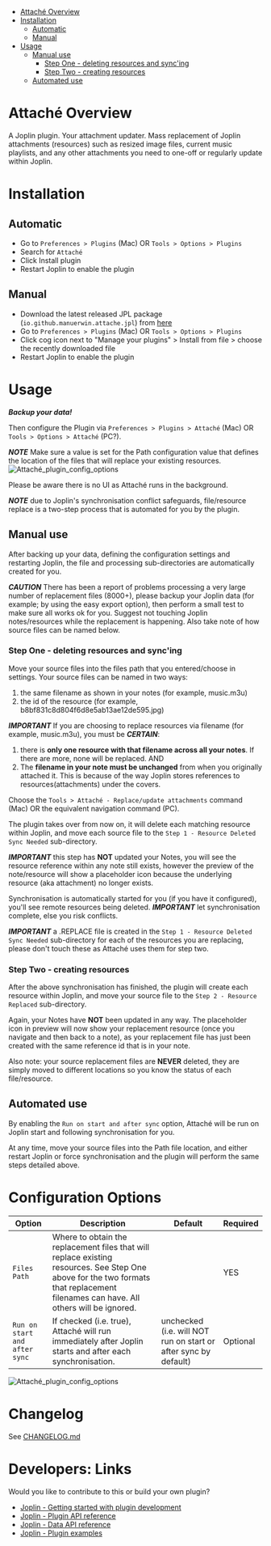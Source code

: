 <!-- vscode-markdown-toc -->
* [Attaché Overview](#Attachéoverview)
* [Installation](#Installation)
	* [Automatic](#Automatic)
	* [Manual](#Manual)
* [Usage](#Usage)
	* [Manual use](#Manualuse)
		* [Step One - deleting resources and sync'ing](#StepOne-deletingresourcesandsyncing)
		* [Step Two - creating resources](#StepTwo-creatingresources)
	* [Automated use](#Automateduse)

<!-- vscode-markdown-toc-config
	numbering=false
	autoSave=true
	/vscode-markdown-toc-config -->
<!-- /vscode-markdown-toc -->
# <a name='Attachéoverview'></a>Attaché Overview
A Joplin plugin. Your attachment updater. Mass replacement of Joplin attachments (resources) such as resized image files, current music playlists, and any other attachments you need to one-off or regularly update within Joplin.

# <a name='Installation'></a>Installation
## <a name='Automatic'></a>Automatic
- Go to `Preferences > Plugins` (Mac) OR `Tools > Options > Plugins`
- Search for `Attaché`
- Click Install plugin
- Restart Joplin to enable the plugin

## <a name='Manual'></a>Manual
- Download the latest released JPL package (`io.github.manuerwin.attache.jpl`) from [here](https://github.com/manuerwin/joplin-plugin-attache/releases/latest)
- Go to `Preferences > Plugins` (Mac) OR `Tools > Options > Plugins`
- Click cog icon next to "Manage your plugins" > Install from file > choose the recently downloaded file
- Restart Joplin to enable the plugin

# <a name='Usage'></a>Usage
___Backup your data!___

Then configure the Plugin via `Preferences > Plugins > Attaché` (Mac) OR `Tools > Options > Attaché` (PC?).

___NOTE___ Make sure a value is set for the Path configuration value that defines the location of the files that will replace your existing resources.
![Attaché_plugin_config_options](/img/Attaché_plugin_config_options.png)

Please be aware there is no UI as Attaché runs in the background.

___NOTE___ due to Joplin's synchronisation conflict safeguards, file/resource replace is a two-step process that is automated for you by the plugin.

## <a name='Manualuse'></a>Manual use
After backing up your data, defining the configuration settings and restarting Joplin, the file and processing sub-directories are automatically created for you.

___CAUTION___ There has been a report of problems processing a very large number of replacement files (8000+), please backup your Joplin data (for example; by using the easy export option), then perform a small test to make sure all works ok for you. Suggest not touching Joplin notes/resources while the replacement is happening. Also take note of how source files can be named below.

### <a name='StepOne-deletingresourcesandsyncing'></a>Step One - deleting resources and sync'ing
Move your source files into the files path that you entered/choose in settings. Your source files can be named in two ways:
1) the same filename as shown in your notes (for example, music.m3u)
2) the id of the resource (for example, b8bf831c8d804f6d8e5ab13ae12de595.jpg)

___IMPORTANT___ If you are choosing to replace resources via filename (for example, music.m3u), you must be ___CERTAIN___:
1. there is **only one resource with that filename across all your notes**. If there are more, none will be replaced. AND
2. The **filename in your note must be unchanged** from when you originally attached it. This is because of the way Joplin stores references to resources(attachments) under the covers.

Choose the `Tools > Attaché - Replace/update attachments` command (Mac) OR the equivalent navigation command (PC).

The plugin takes over from now on, it will delete each matching resource within Joplin, and move each source file to the `Step 1 - Resource Deleted Sync Needed` sub-directory.

___IMPORTANT___ this step has **NOT** updated your Notes, you will see the resource reference within any note still exists, however the preview of the note/resource will show a placeholder icon because the underlying resource (aka attachment) no longer exists.

Synchronisation is automatically started for you (if you have it configured), you'll see remote resources being deleted.
___IMPORTANT___ let synchronisation complete, else you risk conflicts.

___IMPORTANT___ a .REPLACE file is created in the `Step 1 - Resource Deleted Sync Needed` sub-directory for each of the resources you are replacing, please don't touch these as Attaché uses them for step two.

### <a name='StepTwo-creatingresources'></a>Step Two - creating resources
After the above synchronisation has finished, the plugin will create each resource within Joplin, and move your source file to the `Step 2 - Resource Replaced` sub-directory.

Again, your Notes have **NOT** been updated in any way. The placeholder icon in preview will now show your replacement resource (once you navigate and then back to a note), as your replacement file has just been created with the same reference id that is in your note.

Also note: your source replacement files are **NEVER** deleted, they are simply moved to different locations so you know the status of each file/resource.

## <a name='Automateduse'></a>Automated use
By enabling the `Run on start and after sync` option, Attaché will be run on Joplin start and following synchronisation for you.

At any time, move your source files into the Path file location, and either restart Joplin or force synchronisation and the plugin will perform the same steps detailed above.

# Configuration Options
| Option          | Description | Default  | Required |
| --------------- | ----------- | -------  | -------- |
| `Files Path`    | Where to obtain the replacement files that will replace existing resources. See Step One above for the two formats that replacement filenames can have. All others will be ignored. |  | YES |
| `Run on start and after sync`  | If checked (i.e. true), Attaché will run immediately after Joplin starts and after each synchronisation.    | unchecked (i.e. will NOT run on start or after sync by default) | Optional |

![Attaché_plugin_config_options](/img/Attaché_plugin_config_options.png)

# Changelog

See [CHANGELOG.md](CHANGELOG.md)

# Developers: Links
Would you like to contribute to this or build your own plugin?

- [Joplin - Getting started with plugin development](https://joplinapp.org/api/get_started/plugins/)
- [Joplin - Plugin API reference](https://joplinapp.org/api/references/plugin_api/classes/joplin.html)
- [Joplin - Data API reference](https://joplinapp.org/api/references/rest_api/)
- [Joplin - Plugin examples](https://github.com/laurent22/joplin/tree/dev/packages/app-cli/tests/support/plugins)
